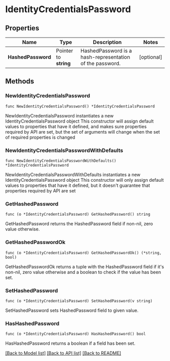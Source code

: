 # IdentityCredentialsPassword

## Properties

Name | Type | Description | Notes
------------ | ------------- | ------------- | -------------
**HashedPassword** | Pointer to **string** | HashedPassword is a hash-representation of the password. | [optional] 

## Methods

### NewIdentityCredentialsPassword

`func NewIdentityCredentialsPassword() *IdentityCredentialsPassword`

NewIdentityCredentialsPassword instantiates a new IdentityCredentialsPassword object
This constructor will assign default values to properties that have it defined,
and makes sure properties required by API are set, but the set of arguments
will change when the set of required properties is changed

### NewIdentityCredentialsPasswordWithDefaults

`func NewIdentityCredentialsPasswordWithDefaults() *IdentityCredentialsPassword`

NewIdentityCredentialsPasswordWithDefaults instantiates a new IdentityCredentialsPassword object
This constructor will only assign default values to properties that have it defined,
but it doesn't guarantee that properties required by API are set

### GetHashedPassword

`func (o *IdentityCredentialsPassword) GetHashedPassword() string`

GetHashedPassword returns the HashedPassword field if non-nil, zero value otherwise.

### GetHashedPasswordOk

`func (o *IdentityCredentialsPassword) GetHashedPasswordOk() (*string, bool)`

GetHashedPasswordOk returns a tuple with the HashedPassword field if it's non-nil, zero value otherwise
and a boolean to check if the value has been set.

### SetHashedPassword

`func (o *IdentityCredentialsPassword) SetHashedPassword(v string)`

SetHashedPassword sets HashedPassword field to given value.

### HasHashedPassword

`func (o *IdentityCredentialsPassword) HasHashedPassword() bool`

HasHashedPassword returns a boolean if a field has been set.


[[Back to Model list]](../README.md#documentation-for-models) [[Back to API list]](../README.md#documentation-for-api-endpoints) [[Back to README]](../README.md)


